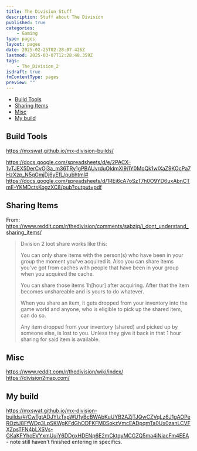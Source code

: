 ```yaml
---
title: The Division Stuff
description: Stuff about The Division
published: true
categories:
    - Gaming
type: pages
layout: pages
date: 2025-02-25T02:28:07.426Z
lastmod: 2025-03-07T12:28:48.359Z
tags:
    - The_Division_2
isdraft: true
fmContentType: pages
preview: ""
---
```


<!--- cSpell:disable --->
* [Build Tools](#build-tools)
* [Sharing Items](#sharing-items)
* [Misc](#misc)
* [My build](#my-build)
<!--- cSpell:enable --->

## Build Tools

<https://mxswat.github.io/mx-division-builds/>

<https://docs.google.com/spreadsheets/d/e/2PACX-1vTJEX5DerCvOj3a_m36TRy1gPBAUvrduOIdmXI9j1Y0MpQk1wIXaZ9KOcPa7HzXzp_N5qGmjDj6yEfL/pubhtml#>\
<https://docs.google.com/spreadsheets/d/1REi6cA7oSzT7h0O9YD6uxAbnCTmE-YKMDctsKogzXC8/pub?output=pdf>

## Sharing Items

From: <https://www.reddit.com/r/thedivision/comments/sabzjq/i_dont_understand_sharing_items/>

> Division 2 loot share works like this:
>
> You can only share items with the person(s) who have been in your group the moment you've acquired it. Also you can share items you've got from caches with people that have been in your group when you acquired the cache.
>
> You can share those items 1h\[hour\] after acquiring. After that the item becomes unshareable and is yours to do whatever.
>
> When you share an item, it gets dropped from your inventory into the game world and anyone, who is eligible to pick up the shared item, can do so.
>
> Any item dropped from your inventory (shared) and picked up by someone else, is lost to you. Unless they give it back in that 1 hour sharing for said item is available.

## Misc

<https://www.reddit.com/r/thedivision/wiki/index/>\
<https://division2map.com/>

## My build

<https://mxswat.github.io/mx-division-builds/#/CwTgtADJYIzTxpWU1yBcBWAbKuUYB2AZjTJQwCZVqLz6J1gAOPeROztJ8FfWDg3LpSKWgKFdGhODFKFM0SokzVmcEADpqmTa0Ux0zanLCVFXZpsTFN4bLXSVs-GKaKFYhcEVYxmUujY6DDgxHDENp6E2mCktqyMCGZQ5ma4iNiacFm4EEA> - note still haven't finished entering in specifics.
